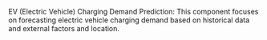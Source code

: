 EV (Electric Vehicle) Charging Demand Prediction: This component focuses on forecasting electric vehicle charging demand based on historical data and external factors and location.

